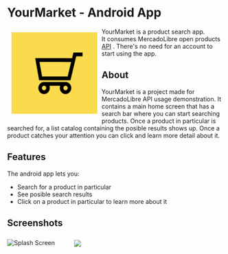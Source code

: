 # YourMarket - Android App 

<img src="/readme/appIcon.png" align="left"
width="200" hspace="10" vspace="10">

YourMarket is a product search app.  
It consumes MercadoLibre open products [API](https://developers.mercadolibre.com.ar/es_ar/items-y-busquedas) . There's no need for an account to start using the app.

## About

YourMarket is a project made for MercadoLibre API usage demonstration. It contains a main home screen that has a search bar where you can start searching products. Once a product in particular is searched for, a list catalog containing the posible results shows up. Once a product catches your attention you can click and learn more detail about it.

## Features

The android app lets you:
- Search for a product in particular
- See posible search results
- Click on a product in particular to learn more about it

## Screenshots

<p align="left">
  <img alt="Splash Screen" src="/readme/splash_sample.gif" width="200">
&nbsp; &nbsp; &nbsp; &nbsp;
  <img src="/readme/product_sample.gif" align="center"
width="200" hspace="10" vspace="10">
</p>
